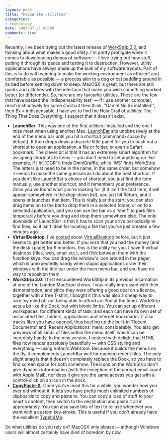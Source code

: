 ```yaml
---
layout: post
title: "Favourite utilities"
categories:
- technology
date: 2003-07-21 00:00
comments: true
---
```


<p>Recently, I've been trying out the latest release of <a href="http://www.softchaos.com/products/ws3/ove.html" title="Softchaos - WorkStrip">WorkStrip 3.0</a>, and thinking about what makes a good utility. I'm pretty profligate when it comes to downloading demos of software &mdash; I love trying out new stuff, putting it through its paces and testing it to destruction. However, utility applications have always made up the bulk of my software tryouts. Part of this is to do with wanting to make the working environment as efficient and comfortable as possible &mdash; a process akin to a dog or cat paddling around in its bed before settling down to sleep. MacOSX is great, but there are still quirks and glitches with the interface that make you wish something worked better (or differently). So, here are my favourite utilities. These are the few that have passed the 'indispensability test' &mdash; if I use another computer, reach instinctively for some shortcut then think, "Damn! No $x installed!", then $x = indispensable. I have yet to find the Holy Grail of utilities: The Thing That Does Everything. I suspect that it doesn't exist.</p>

<ul>
<li><strong>LaunchBar</strong>. This was one of the first utilities I installed and the one I miss most when using another Mac. <a href="http://www.obdev.at/products/launchbar/index.html">LaunchBar</a> sits unobtrusively at the end of the menu bar until you hit a shortcut (command+space by default). It then drops down a discrete little panel for you to bash out a shortcut to open an application, a file or folder, or even a Safari bookmark. The clever bit is that it has an extremely smart algorithm for assigning shortcuts to items &mdash; you don't need to set anything up. For example, if I hit 'OGR' it finds OmniGraffle, while 'WS' finds WorkStrip. The letters just need to be in the name, in the same order, but somehow it seems to make the same guesses as I do about the best shortcut. If you don't like LaunchBar's choice of shortcut, you just find the item manually, use another shortcut, and it remembers your preference. Once you've found what you're looking for (if it isn't the first item, it will appear somewhere in the drop-down list), you just hit Return, and it opens or launches that item. This is really just the start: you can also drag items on to the bar to drop them in a selected folder, or on to a selected application, and you can use the bar as a 'shelf' to park files temporarily before you drag and drop them somewhere else. The only downside of LaunchBar is that it has to scan your drive periodically to find files, so it isn't ideal for locating a file that you've just created a few minutes ago.</li>
<li><strong>VirtualDesktop</strong>. I've <a href="http://www.rousette.org.uk/mt-static/blog/archives/000162.html">posted </a>about <a href="http://www.codetek.com/php/virtual.php">VirtualDesktop</a> before, but it just seems to get better and better. If you wish that you had the money (and the desk space) for 9 monitors, this is the utility for you. I have 9 virtual desktops (files, web, email etc.), and flick between them with the function keys. You can drag the window's icon around in the pager, which is unexpectedly handy when stupid applications draw their windows with the title bar <em>under</em> the main menu bar, and you have no way to reposition them.</li>
<li><strong>WorkStrip 3.0</strong>. I first encountered WorkStrip in its previous incarnation at one of the London MacExpo shows. I was really impressed with their demonstration, and since they were offering a good deal on a licence, together with a free T-shirt, I bought it (this was also a cheap way to take my mind off not being able to afford an iPod at the time). WorkStrip acts a bit like the Dock, but with bionic limbs. You can set up different workspaces, for different kinds of task, and each can have its own set of associated files, folders, applications and internet bookmarks. It also tracks files you have opened, thus beefing up the built-in 'Recent Documents' and 'Recent Applications' menu considerably. You also get previews of all kinds of files within the menu itself, which can be incredibly handy. In the new version, I noticed with delight that HTML files now render absolutely beautifully &mdash; with CSS styling and everything &mdash; using Safari's WebCore. Because it builds the menus on the fly, it complements LaunchBar well for opening recent files. The only slight snag is that it doesn't completely replace the Dock, so you have to find screen space for both somehow. The icons on the WorkStrip don't give dynamic informaation (with the exception of the unread email count with Apple Mail), nor does it give you the same access you get with a control-click on an icon in the dock.</li>
<li><strong><a href="http://www.scriptsoftware.com/copypaste/">CopyPaste-X</a></strong>. Once you've used this for a while, you wonder how you ever did without it. It lets you have pretty much unlimited numbers of clipboards to copy and paste to. You can copy a load of stuff to your heart's content, then switch to the destination and paste it all in appropriately. You can also save bits of text to re-use whenever you want with a custom key-stroke. This is useful if you don't already have the excellent <a href="http://members.aol.com/rettore/AboutTypeIt4Me.html">TypeIt4Me</a>.</li>
</ul>

<p>So what utilities do you rely on? MacOSX only please &mdash; although Windows users will almost certainly have died of boredom by now.</p>
